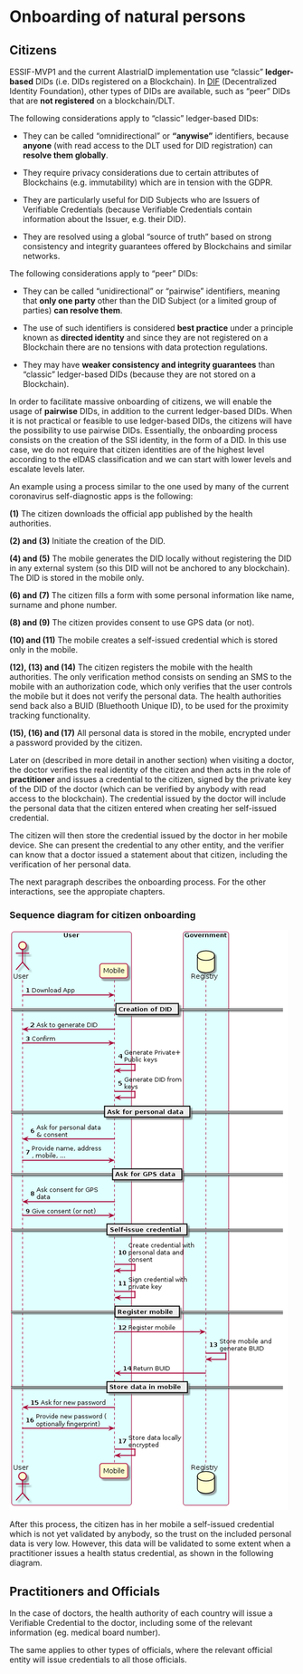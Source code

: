 # Onboarding of natural persons

## Citizens

ESSIF-MVP1 and the current AlastriaID implementation use “classic” **ledger-based** DIDs (i.e. DIDs registered on a Blockchain). In [DIF](https://identity.foundation/) (Decentralized Identity Foundation), other types of DIDs are available, such as “peer” DIDs that are **not registered** on a blockchain/DLT.

The following considerations apply to “classic” ledger-based DIDs:

* They can be called “omnidirectional” or **“anywise”** identifiers, because **anyone** (with read access to the DLT used for DID registration) can **resolve them globally**.

* They require privacy considerations due to certain attributes of Blockchains (e.g. immutability) which are in tension with the GDPR.

* They are particularly useful for DID Subjects who are Issuers of Verifiable Credentials (because Verifiable Credentials contain information about the Issuer, e.g. their DID).

* They are resolved using a global “source of truth” based on strong consistency and integrity guarantees offered by Blockchains and similar networks.

The following considerations apply to “peer” DIDs:

* They can be called “unidirectional” or “pairwise” identifiers, meaning that **only one party** other than the DID Subject (or a limited group of parties) **can resolve them**.

* The use of such identifiers is considered **best practice** under a principle known as **directed identity** and since they are not registered on a Blockchain there are no tensions with data protection regulations.

* They may have **weaker consistency and integrity guarantees** than “classic” ledger-based DIDs (because they are not stored on a Blockchain).

In order to facilitate massive onboarding of citizens, we will enable the usage of **pairwise** DIDs, in addition to the current ledger-based DIDs. When it is not practical or feasible to use ledger-based DIDs, the citizens will have the possibility to use pairwise DIDs.
Essentially, the onboarding process consists on the creation of the SSI identity, in the form of a DID.
In this use case, we do not require that citizen identities are of the highest level according to the eIDAS classification and we can start with lower levels and escalate levels later.

An example using a process similar to the one used by many of the current coronavirus self-diagnostic apps is the following:

**(1)** The citizen downloads the official app published by the health authorities.

**(2) and (3)** Initiate the creation of the DID.

**(4) and (5)** The mobile generates the DID locally without registering the DID in any external system (so this DID will not be anchored to any blockchain).
The DID is stored in the mobile only.

**(6) and (7)** The citizen fills a form with some personal information like name, surname and phone number.

**(8) and (9)** The citizen provides consent to use GPS data (or not).

**(10) and (11)** The mobile creates a self-issued credential which is stored only in the mobile.

**(12), (13) and (14)** The citizen registers the mobile with the health authorities. The only verification method consists on sending an SMS to the mobile with an authorization code, which only verifies that the user controls the mobile but it does not verify the personal data.
The health authorities send back also a BUID (Bluethooth Unique ID), to be used for the proximity tracking functionality.

**(15), (16) and (17)** All personal data is stored in the mobile, encrypted under a password provided by the citizen.

Later on (described in more detail in another section) when visiting a doctor, the doctor verifies the real identity of the citizen and then acts in the role of **practitioner** and issues a credential to the citizen, signed by the private key of the DID of the doctor (which can be verified by anybody with read access to the blockchain).
The credential issued by the doctor will include the personal data that the citizen entered when creating her self-issued credential.

The citizen will then store the credential issued by the doctor in her mobile device. She can present the credential to any other entity, and the verifier can know that a doctor issued a statement about that citizen, including the verification of her personal data.

The next paragraph describes the onboarding process. For the other interactions, see the appropiate chapters.

### Sequence diagram for citizen onboarding


![Onboarding](../images/onboarding/citizen.png)


After this process, the citizen has in her mobile a self-issued credential which is not yet validated by anybody, so the trust on the included personal data is very low.
However, this data will be validated to some extent when a practitioner issues a health status credential, as shown in the following diagram.

## Practitioners and Officials

In the case of doctors, the health authority of each country will issue a Verifiable Credential to the doctor, including some of the relevant information (eg. medical board number).

The same applies to other types of officials, where the relevant official entity will issue credentials to all those officials.

